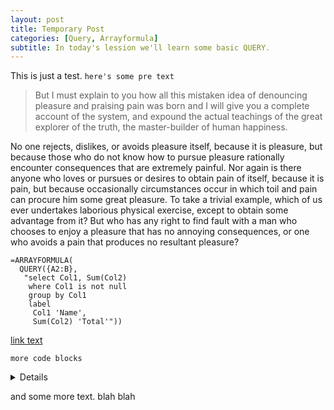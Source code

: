 ```yaml
---
layout: post
title: Temporary Post
categories: [Query, Arrayformula]
subtitle: In today's lession we'll learn some basic QUERY.
---
```


This is just a test. `here's some pre text`

>But I must explain to you how all this mistaken idea of denouncing pleasure and praising pain was born and I will give you a complete account of the system, and expound the actual teachings of the great explorer of the truth, the master-builder of human happiness. 

No one rejects, dislikes, or avoids pleasure itself, because it is pleasure, but because those who do not know how to pursue pleasure rationally encounter consequences that are extremely painful. Nor again is there anyone who loves or pursues or desires to obtain pain of itself, because it is pain, but because occasionally circumstances occur in which toil and pain can procure him some great pleasure. To take a trivial example, which of us ever undertakes laborious physical exercise, except to obtain some advantage from it? But who has any right to find fault with a man who chooses to enjoy a pleasure that has no annoying consequences, or one who avoids a pain that produces no resultant pleasure?

<!--more-->

    =ARRAYFORMULA(
      QUERY({A2:B},
       "select Col1, Sum(Col2)
        where Col1 is not null
        group by Col1
        label
         Col1 'Name',
         Sum(Col2) 'Total'"))


[link text](https://google.com)

```
more code blocks
```


<details>
    
this will be hidden and could be handy for large code blocks

second paragraph

```
code block
```
    
</details>

and some more text. blah blah
